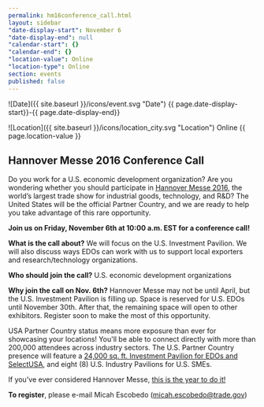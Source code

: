 ```yaml
---
permalink: hm16conference_call.html
layout: sidebar
"date-display-start": November 6
"date-display-end": null
"calendar-start": {}
"calendar-end": {}
"location-value": Online
"location-type": Online
section: events
published: false
---
```


![Date]({{ site.baseurl }}/icons/event.svg "Date") {{ page.date-display-start}}-{{ page.date-display-end}}

![Location]({{ site.baseurl }}/icons/location_city.svg "Location") Online {{ page.location-value }}

## Hannover Messe 2016 Conference Call

Do you work for a U.S. economic development organization? Are you wondering whether you should participate in [Hannover Messe 2016](http://trade.gov/events/hannovermesse/), the world’s largest trade show for industrial goods, technology, and R&D? The United States will be the official Partner Country, and we are ready to help you take advantage of this rare opportunity.

**Join us on Friday, November 6th at 10:00 a.m. EST for a conference call!**

**What is the call about?** We will focus on the U.S. Investment Pavilion. We will also discuss ways EDOs can work with us to support local exporters and research/technology organizations.

**Who should join the call?** U.S. economic development organizations

**Why join the call on Nov. 6th?** Hannover Messe may not be until April, but the U.S. Investment Pavilion is filling up. Space is reserved for U.S. EDOs until November 30th.  After that, the remaining space will open to other exhibitors.  Register soon to make the most of this opportunity.

USA Partner Country status means more exposure than ever for showcasing your locations! You'll be able to connect directly with more than 200,000 attendees across industry sectors. The U.S. Partner Country presence will feature a [24,000 sq. ft. Investment Pavilion for EDOs and SelectUSA](http://selectusa.commerce.gov/events/selectusa-hannover-messe-2016.html), and eight (8) U.S. Industry Pavilions for U.S. SMEs.  

If you've ever considered Hannover Messe, [this is the year to do it!](http://trade.gov/events/hannovermesse/)

**To register**, please e-mail Micah Escobedo ([micah.escobedo@trade.gov](mailto:micah.escobedo@trade.gov?Subject=Hannover%20Messe%202016%20Conference%20Call%20registration))
